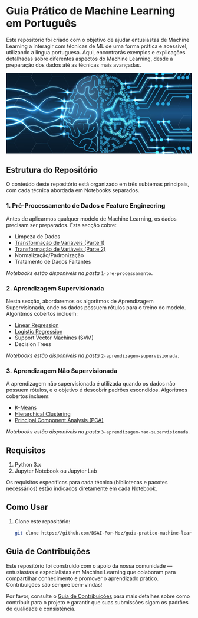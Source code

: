 # Guia Prático de Machine Learning em Português

Este repositório foi criado com o objetivo de ajudar entusiastas de Machine Learning a interagir com técnicas de ML de uma forma prática e acessível, utilizando a língua portuguesa. Aqui, encontrarás exemplos e explicações detalhadas sobre diferentes aspectos do Machine Learning, desde a preparação dos dados até as técnicas mais avançadas.

![Deep Learning vs Machine Learning](./images/machine-learning.jpg)


## Estrutura do Repositório

O conteúdo deste repositório está organizado em três subtemas principais, com cada técnica abordada em Notebooks separados.

### 1. **Pré-Processamento de Dados e Feature Engineering**
Antes de aplicarmos qualquer modelo de Machine Learning, os dados precisam ser preparados. Esta secção cobre:
- Limpeza de Dados
- [Transformação de Variáveis (Parte 1)](https://github.com/DSAI-For-Moz/guia-pratico-machine-learning/blob/b764016b6b2d3547e00d6a66d799e83c438b9ba8/1-pre-processamento/Transformacao_de_Variaveis_1.ipynb)
- [Transformação de Variáveis (Parte 2)](https://github.com/DSAI-For-Moz/guia-pratico-machine-learning/blob/b764016b6b2d3547e00d6a66d799e83c438b9ba8/1-pre-processamento/Transformacao_de_Variaveis_2.ipynb)
- Normalização/Padronização
- Tratamento de Dados Faltantes

_Notebooks estão disponíveis na pasta_ `1-pre-processamento`.

### 2. **Aprendizagem Supervisionada**
Nesta secção, abordaremos os algoritmos de Aprendizagem Supervisionada, onde os dados possuem rótulos para o treino do modelo. Algoritmos cobertos incluem:
- [Linear Regression](https://github.com/DSAI-For-Moz/guia-pratico-machine-learning/blob/b764016b6b2d3547e00d6a66d799e83c438b9ba8/2-aprendizagem-supervisionada/Linear_Regression.ipynb)
- [Logistic Regression](https://github.com/DSAI-For-Moz/guia-pratico-machine-learning/blob/ddd521448a44b244da26e8b4f20fedbddd98cf8e/2-aprendizagem-supervisionada/Logistic_Regression.ipynb)
- Support Vector Machines (SVM)
- Decision Trees

_Notebooks estão disponíveis na pasta_ `2-aprendizagem-supervisionada`.

### 3. **Aprendizagem Não Supervisionada**
A aprendizagem não supervisionada é utilizada quando os dados não possuem rótulos, e o objetivo é descobrir padrões escondidos. Algoritmos cobertos incluem:
- [K-Means](https://github.com/DSAI-For-Moz/guia-pratico-machine-learning/blob/b764016b6b2d3547e00d6a66d799e83c438b9ba8/3-aprendizagem-nao-supervisionada/K_Means_Clustering.ipynb)
- [Hierarchical Clustering](https://github.com/DSAI-For-Moz/guia-pratico-machine-learning/blob/b764016b6b2d3547e00d6a66d799e83c438b9ba8/3-aprendizagem-nao-supervisionada/Hierarchical_Clustering.ipynb)
- [Principal Component Analysis (PCA)](https://github.com/DSAI-For-Moz/guia-pratico-machine-learning/blob/b764016b6b2d3547e00d6a66d799e83c438b9ba8/3-aprendizagem-nao-supervisionada/Principal_Component_Analysis.ipynb)

_Notebooks estão disponíveis na pasta_ `3-aprendizagem-nao-supervisionada`.


## Requisitos

1. Python 3.x
2. Jupyter Notebook ou Jupyter Lab

Os requisitos específicos para cada técnica (bibliotecas e pacotes necessários) estão indicados diretamente em cada Notebook.

## Como Usar

1. Clone este repositório: 
   ```bash
   git clone https://github.com/DSAI-For-Moz/guia-pratico-machine-learning.git

## Guia de Contribuições

Este repositório foi construído com o apoio da nossa comunidade — entusiastas e especialistas em Machine Learning que colaboram para compartilhar conhecimento e promover o aprendizado prático. Contribuições são sempre bem-vindas!

Por favor, consulte o [Guia de Contribuições](https://github.com/SluzzleDude/guia-pratico-machine-learning/blob/3069e4123a3c49ffd546570328b42925dab30101/Guia-de-Contribui%C3%A7%C3%B5es.md) para mais detalhes sobre como contribuir para o projeto e garantir que suas submissões sigam os padrões de qualidade e consistência.

